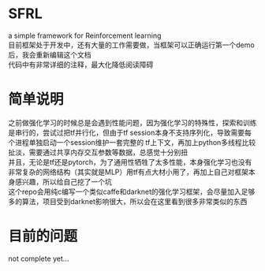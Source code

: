 # SFRL
a simple framework for Reinforcement learning  
目前框架处于开发中，还有大量的工作需要做，当框架可以正确运行第一个demo后，我会重新编辑这个文档  
代码中有非常详细的注释，最大化降低阅读障碍
# 简单说明
之前做强化学习的时候总是会遇到性能问题，因为强化学习的特殊性，探索和训练是串行的，尝试过把tf并行化，但由于tf session本身不支持序列化，导致需要每个进程单独启动一个session维护一套完整的
tf上下文，再加上python多线程比较扯淡，需要通过共享内存交互参数等数据，总感觉十分别扭  
并且，无论是tf还是pytorch，为了通用性牺牲了太多性能，本身强化学习也没有非常复杂的网络结构（其实就是MLP）用tf有点大材小用了，再加上自己对框架本身感兴趣，所以给自己挖了一个坑  
这个repo会用纯c编写一个类似caffe和darknet的强化学习框架，会尽量加入足够多的算法，项目受到darknet影响很大，所以会在这里看到很多非常类似的东西 


# 目前的问题
not complete yet...
